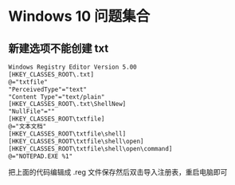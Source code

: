 # Windows 10 问题集合

## 新建选项不能创建 txt

```txt
Windows Registry Editor Version 5.00
[HKEY_CLASSES_ROOT\.txt]
@="txtfile"
"PerceivedType"="text"
"Content Type"="text/plain"
[HKEY_CLASSES_ROOT\.txt\ShellNew]
"NullFile"=""
[HKEY_CLASSES_ROOT\txtfile]
@="文本文档"
[HKEY_CLASSES_ROOT\txtfile\shell]
[HKEY_CLASSES_ROOT\txtfile\shell\open]
[HKEY_CLASSES_ROOT\txtfile\shell\open\command]
@="NOTEPAD.EXE %1"
```

把上面的代码编辑成 .reg 文件保存然后双击导入注册表，重启电脑即可